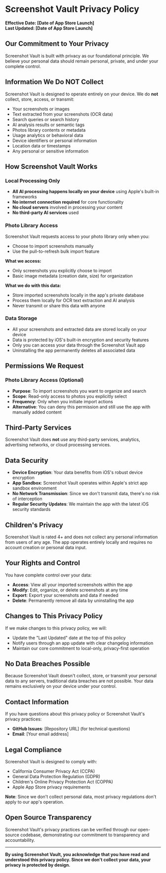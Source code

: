 # Screenshot Vault Privacy Policy

**Effective Date: [Date of App Store Launch]**  
**Last Updated: [Date of App Store Launch]**

## Our Commitment to Your Privacy

Screenshot Vault is built with privacy as our foundational principle. We believe your personal data should remain personal, private, and under your complete control.

## Information We Do NOT Collect

Screenshot Vault is designed to operate entirely on your device. We do **not** collect, store, access, or transmit:

- Your screenshots or images
- Text extracted from your screenshots (OCR data)
- Search queries or search history
- AI analysis results or semantic tags
- Photos library contents or metadata
- Usage analytics or behavioral data
- Device identifiers or personal information
- Location data or timestamps
- Any personal or sensitive information

## How Screenshot Vault Works

### Local Processing Only
- **All AI processing happens locally on your device** using Apple's built-in frameworks
- **No internet connection required** for core functionality
- **No cloud servers** involved in processing your content
- **No third-party AI services** used

### Photo Library Access
Screenshot Vault requests access to your photo library only when you:
- Choose to import screenshots manually
- Use the pull-to-refresh bulk import feature

**What we access:**
- Only screenshots you explicitly choose to import
- Basic image metadata (creation date, size) for organization

**What we do with this data:**
- Store imported screenshots locally in the app's private database
- Process them locally for OCR text extraction and AI analysis
- Never transmit or share this data with anyone

### Data Storage
- All your screenshots and extracted data are stored locally on your device
- Data is protected by iOS's built-in encryption and security features
- Only you can access your data through the Screenshot Vault app
- Uninstalling the app permanently deletes all associated data

## Permissions We Request

### Photo Library Access (Optional)
- **Purpose**: To import screenshots you want to organize and search
- **Scope**: Read-only access to photos you explicitly select
- **Frequency**: Only when you initiate import actions
- **Alternative**: You can deny this permission and still use the app with manually added content

## Third-Party Services

Screenshot Vault does **not** use any third-party services, analytics, advertising networks, or cloud processing services.

## Data Security

- **Device Encryption**: Your data benefits from iOS's robust device encryption
- **App Sandbox**: Screenshot Vault operates within Apple's strict app sandbox environment
- **No Network Transmission**: Since we don't transmit data, there's no risk of interception
- **Regular Security Updates**: We maintain the app with the latest iOS security standards

## Children's Privacy

Screenshot Vault is rated 4+ and does not collect any personal information from users of any age. The app operates entirely locally and requires no account creation or personal data input.

## Your Rights and Control

You have complete control over your data:

- **Access**: View all your imported screenshots within the app
- **Modify**: Edit, organize, or delete screenshots at any time
- **Export**: Export your screenshots and data if needed
- **Delete**: Permanently remove all data by uninstalling the app

## Changes to This Privacy Policy

If we make changes to this privacy policy, we will:
- Update the "Last Updated" date at the top of this policy
- Notify users through an app update with clear changelog information
- Maintain our core commitment to local-only, privacy-first operation

## No Data Breaches Possible

Because Screenshot Vault doesn't collect, store, or transmit your personal data to any servers, traditional data breaches are not possible. Your data remains exclusively on your device under your control.

## Contact Information

If you have questions about this privacy policy or Screenshot Vault's privacy practices:

- **GitHub Issues**: [Repository URL] (for technical questions)
- **Email**: [Your email address]

## Legal Compliance

Screenshot Vault is designed to comply with:
- California Consumer Privacy Act (CCPA)
- General Data Protection Regulation (GDPR)
- Children's Online Privacy Protection Act (COPPA)
- Apple App Store privacy requirements

**Note**: Since we don't collect personal data, most privacy regulations don't apply to our app's operation.

## Open Source Transparency

Screenshot Vault's privacy practices can be verified through our open-source codebase, demonstrating our commitment to transparency and accountability.

---

**By using Screenshot Vault, you acknowledge that you have read and understood this privacy policy. Since we don't collect your data, your privacy is protected by design.**